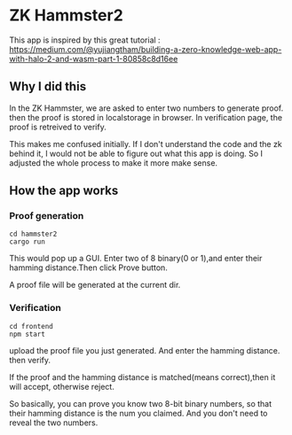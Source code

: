 # ZK Hammster2

This app is inspired by this great tutorial : https://medium.com/@yujiangtham/building-a-zero-knowledge-web-app-with-halo-2-and-wasm-part-1-80858c8d16ee

## Why I did this

In the ZK Hammster, we are asked to enter two numbers to generate proof. then the proof is stored in localstorage in browser. In verification page, the proof is retreived to verify.

This makes me confused initially. If I don't understand the code and the zk behind it, I would not be able to figure out what this app is doing. So I adjusted the whole process to make it more make sense.

## How the app works

### Proof generation

```
cd hammster2
cargo run
```

This would pop up a GUI. Enter two of 8 binary(0 or 1),and enter their hamming distance.Then click Prove button.

A proof file will be generated at the current dir.

### Verification

```
cd frontend
npm start
```

upload the proof file you just generated. And enter the hamming distance. then verify.

If the proof and the hamming distance is matched(means correct),then it will accept, otherwise reject.

So basically, you can prove you know two 8-bit binary numbers, so that their hamming distance is the num you claimed. And you don't need to reveal the two numbers.
